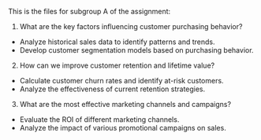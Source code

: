 This is the files for subgroup A of the assignment: 

1. What are the key factors influencing customer purchasing behavior?
- Analyze historical sales data to identify patterns and trends.
- Develop customer segmentation models based on purchasing behavior.
2. How can we improve customer retention and lifetime value?
- Calculate customer churn rates and identify at-risk customers.
- Analyze the effectiveness of current retention strategies.
3. What are the most effective marketing channels and campaigns?
- Evaluate the ROI of different marketing channels.
- Analyze the impact of various promotional campaigns on sales.
